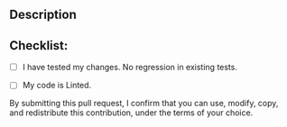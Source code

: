 <!--- Title -->

Description
-----------
<!--- Describe your changes in detail -->

Checklist:
----------
<!--- Go over all the following points, and put an `x` in all the boxes that apply. -->
<!--- If you're unsure about any of these, don't hesitate to ask. We're here to help! -->
- [ ] I have tested my changes. No regression in existing tests.
- [ ] My code is Linted.


By submitting this pull request, I confirm that you can use, modify, copy, and redistribute this contribution, under the terms of your choice.